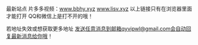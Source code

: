 最新站点
片多多视频：www.bbhy.xyz
www.lisv.xyz
以上链接只有在浏览器里面才能打开
QQ和微信上是打不开的哦！

若地址失效或想获取更多地址
发送任意消息到邮箱qyvipwl@gmail.com会自动回复最新消息给你哦！
